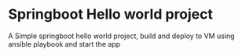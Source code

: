 # Springboot Hello world project
A Simple springboot hello world project, build and deploy to VM using ansible playbook and start the app





